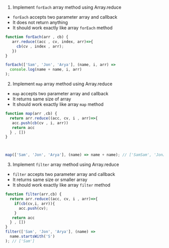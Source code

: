 1. Implement `forEach` array method using Array.reduce

- `forEach` accepts two parameter array and callback
- It does not return anything
- It should work exactly like array `forEach` method

```js
function forEach(arr , cb) {
   arr.reduce((acc , cv, index, arr)=>{
     cb(cv , index , arr);
   })
}

forEach(['Sam', 'Jon', 'Arya'], (name, i, arr) =>
  console.log(name + name, i, arr)
);
```

2. Implement `map` array method using Array.reduce

- `map` accepts two parameter array and callback
- It returns same size of array
- It should work exactly like array `map` method

```js
function map(arr ,cb) {
  return arr.reduce((acc, cv, i , arr)=>{
   acc.push(cb(cv , i, arr))
   return acc
  } , [])
}



map(['Sam', 'Jon', 'Arya'], (name) => name + name); // ['SamSam', 'JonJon', 'AryaArya']
```

3. Implement `filter` array method using Array.reduce

- `filter` accepts two parameter array and callback
- It returns same size or smaller array
- It should work exactly like array `filter` method

```js
function filter(arr,cb) {
  return arr.reduce((acc, cv, i , arr)=>{
    if(cb(cv,i, arr)){
      acc.push(cv);
    }
   return acc
  } , [])
}
filter(['Sam', 'Jon', 'Arya'], (name) =>
  name.startsWith('S')
); // ['Sam']
```
